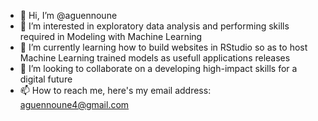 - 👋 Hi, I’m @aguennoune
- 👀 I’m interested in exploratory data analysis and performing skills required in Modeling with Machine Learning
- 🌱 I’m currently learning how to build websites in RStudio so as to host Machine Learning trained models as usefull applications releases 
- 💞️ I’m looking to collaborate on a developing high-impact skills for a digital future
- 📫 How to reach me, here's my email address: aguennoune4@gmail.com

<!---
aguennoune/aguennoune is a ✨ special ✨ repository because its `README.md` (this file) appears on your GitHub profile.
You can click the Preview link to take a look at your changes.
--->
